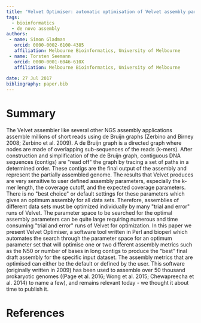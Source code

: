 ```yaml
---
title: 'Velvet Optimiser: automatic optimisation of Velvet assembly parameters'
tags:
  - bioinformatics
  - de novo assembly
authors:
 - name: Simon Gladman
   orcid: 0000-0002-6100-4385
   affiliation: Melbourne Bioinformatics, University of Melbourne
 - name: Torsten Seemann
   orcid: 0000-0001-6046-610X
   affiliation: Melbourne Bioinformatics, University of Melbourne
  
date: 27 Jul 2017
bibliography: paper.bib
---
```


# Summary

The Velvet assembler like several other NGS assembly applications assemble millions of short reads using de Bruijn graphs (Zerbino and Birney 2008; Zerbino et al. 2009). A de Bruijn graph is a directed graph where nodes are made of overlapping sub-sequences of the reads (k-mers).  After construction and simplification of the de Bruijn graph, contiguous DNA sequences (contigs) are "read off" the graph by tracing a set of paths in a determined order.  These contigs are the final output of the assembly and represent the partially assembled genome. The results that Velvet produces are very sensitive to user defined assembly parameters, especially the k-mer length, the coverage cutoff, and the expected coverage parameters.  There is no "best choice" or default settings for these parameters which gives an optimum assembly for all data sets.  Therefore, assemblies of different data sets must be optimized individually by many "trial and error" runs of Velvet.  The parameter space to be searched for the optimal assembly parameters can be quite large requiring numerous and time consuming "trial and error" runs of Velvet for optimization. In this paper we present Velvet Optimiser, a software tool written in Perl and bioperl which automates the search through the parameter space for an optimum parameter set that will optimise one or two different assembly metrics such as the N50 or number of bases in long contigs to produce the “best” final draft assembly  for the specific input dataset. The assembly metrics that are optimised can either be the default or defined by the user. This software (originally written in 2009) has been used to assemble over 50 thousand prokaryotic genomes ((Page et al. 2016; Wong et al. 2015; Chewapreecha et al. 2014) to name a few), and remains relevant today - we thought it about time to publish it.

# References
